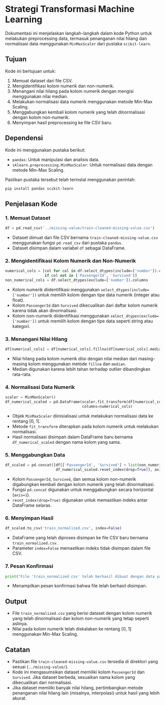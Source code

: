 # Strategi Transformasi Machine Learning

Dokumentasi ini menjelaskan langkah-langkah dalam kode Python untuk melakukan preprocessing data, termasuk penanganan nilai hilang dan normalisasi data menggunakan `MinMaxScaler` dari pustaka `scikit-learn`.

## Tujuan
Kode ini bertujuan untuk:
1. Memuat dataset dari file CSV.
2. Mengidentifikasi kolom numerik dan non-numerik.
3. Menangani nilai hilang pada kolom numerik dengan mengisi menggunakan nilai median.
4. Melakukan normalisasi data numerik menggunakan metode Min-Max Scaling.
5. Menggabungkan kembali kolom numerik yang telah dinormalisasi dengan kolom non-numerik.
6. Menyimpan hasil preprocessing ke file CSV baru.

## Dependensi
Kode ini menggunakan pustaka berikut:
- `pandas`: Untuk manipulasi dan analisis data.
- `sklearn.preprocessing.MinMaxScaler`: Untuk normalisasi data dengan metode Min-Max Scaling.

Pastikan pustaka tersebut telah terinstal menggunakan perintah:
```bash
pip install pandas scikit-learn
```

## Penjelasan Kode

### 1. Memuat Dataset
```python
df = pd.read_csv('../missing-value/train-cleaned-missing-value.csv')
```
- Dataset dimuat dari file CSV bernama `train-cleaned-missing-value.csv` menggunakan fungsi `pd.read_csv` dari pustaka `pandas`.
- Dataset disimpan dalam variabel `df` sebagai DataFrame.

### 2. Mengidentifikasi Kolom Numerik dan Non-Numerik
```python
numerical_cols = [col for col in df.select_dtypes(include=['number']).columns
                  if col not in ['PassengerId', 'Survived']]
non_numerical_cols = df.select_dtypes(exclude=['number']).columns
```
- Kolom numerik diidentifikasi menggunakan `select_dtypes(include=['number'])` untuk memilih kolom dengan tipe data numerik (integer atau float).
- Kolom `PassengerId` dan `Survived` dikecualikan dari daftar kolom numerik karena tidak akan dinormalisasi.
- Kolom non-numerik diidentifikasi menggunakan `select_dtypes(exclude=['number'])` untuk memilih kolom dengan tipe data seperti string atau kategori.

### 3. Menangani Nilai Hilang
```python
df[numerical_cols] = df[numerical_cols].fillna(df[numerical_cols].median())
```
- Nilai hilang pada kolom numerik diisi dengan nilai median dari masing-masing kolom menggunakan metode `fillna` dan `median`.
- Median digunakan karena lebih tahan terhadap outlier dibandingkan rata-rata.

### 4. Normalisasi Data Numerik
```python
scaler = MinMaxScaler()
df_numerical_scaled = pd.DataFrame(scaler.fit_transform(df[numerical_cols]),
                                   columns=numerical_cols)
```
- Objek `MinMaxScaler` diinisialisasi untuk melakukan normalisasi data ke rentang [0, 1].
- Metode `fit_transform` diterapkan pada kolom numerik untuk melakukan normalisasi.
- Hasil normalisasi disimpan dalam DataFrame baru bernama `df_numerical_scaled` dengan nama kolom yang sama.

### 5. Menggabungkan Data
```python
df_scaled = pd.concat([df[['PassengerId', 'Survived'] + list(non_numerical_cols)].reset_index(drop=True),
                       df_numerical_scaled.reset_index(drop=True)], axis=1)
```
- Kolom `PassengerId`, `Survived`, dan semua kolom non-numerik digabungkan kembali dengan kolom numerik yang telah dinormalisasi.
- Fungsi `pd.concat` digunakan untuk menggabungkan secara horizontal (`axis=1`).
- `reset_index(drop=True)` digunakan untuk memastikan indeks antar DataFrame selaras.

### 6. Menyimpan Hasil
```python
df_scaled.to_csv('train_normalized.csv', index=False)
```
- DataFrame yang telah diproses disimpan ke file CSV baru bernama `train_normalized.csv`.
- Parameter `index=False` memastikan indeks tidak disimpan dalam file CSV.

### 7. Pesan Konfirmasi
```python
print("File 'train_normalized.csv' telah berhasil dibuat dengan data yang sudah di-scale Min-Max.")
```
- Menampilkan pesan konfirmasi bahwa file telah berhasil disimpan.

## Output
- File `train_normalized.csv` yang berisi dataset dengan kolom numerik yang telah dinormalisasi dan kolom non-numerik yang tetap seperti aslinya.
- Nilai pada kolom numerik telah diskalakan ke rentang [0, 1] menggunakan Min-Max Scaling.

## Catatan
- Pastikan file `train-cleaned-missing-value.csv` tersedia di direktori yang sesuai (`../missing-value/`).
- Kode ini mengasumsikan dataset memiliki kolom `PassengerId` dan `Survived`. Jika dataset berbeda, sesuaikan nama kolom yang dikecualikan dari normalisasi.
- Jika dataset memiliki banyak nilai hilang, pertimbangkan metode penanganan nilai hilang lain (misalnya, interpolasi) untuk hasil yang lebih akurat.
